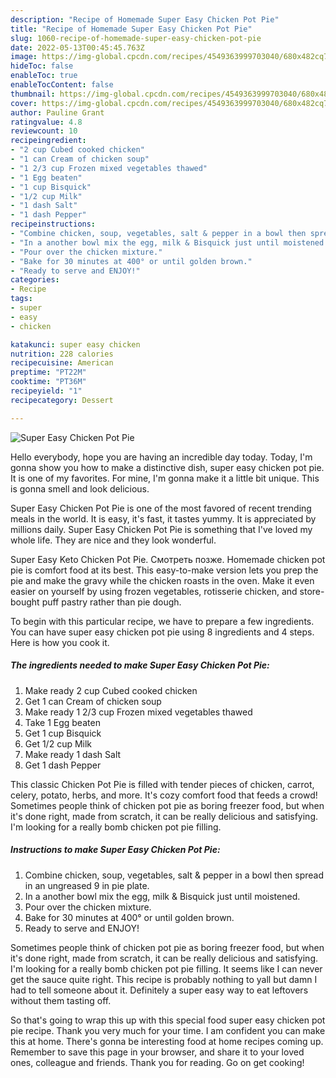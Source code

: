 ```yaml
---
description: "Recipe of Homemade Super Easy Chicken Pot Pie"
title: "Recipe of Homemade Super Easy Chicken Pot Pie"
slug: 1060-recipe-of-homemade-super-easy-chicken-pot-pie
date: 2022-05-13T00:45:45.763Z
image: https://img-global.cpcdn.com/recipes/4549363999703040/680x482cq70/super-easy-chicken-pot-pie-recipe-main-photo.jpg
hideToc: false
enableToc: true
enableTocContent: false
thumbnail: https://img-global.cpcdn.com/recipes/4549363999703040/680x482cq70/super-easy-chicken-pot-pie-recipe-main-photo.jpg
cover: https://img-global.cpcdn.com/recipes/4549363999703040/680x482cq70/super-easy-chicken-pot-pie-recipe-main-photo.jpg
author: Pauline Grant
ratingvalue: 4.8
reviewcount: 10
recipeingredient:
- "2 cup Cubed cooked chicken"
- "1 can Cream of chicken soup"
- "1 2/3 cup Frozen mixed vegetables thawed"
- "1 Egg beaten"
- "1 cup Bisquick"
- "1/2 cup Milk"
- "1 dash Salt"
- "1 dash Pepper"
recipeinstructions:
- "Combine chicken, soup, vegetables, salt & pepper in a bowl then spread in an ungreased  9 in pie plate."
- "In a another bowl mix the egg, milk & Bisquick just until moistened."
- "Pour over the chicken mixture."
- "Bake for 30 minutes at 400° or until golden brown."
- "Ready to serve and ENJOY!"
categories:
- Recipe
tags:
- super
- easy
- chicken

katakunci: super easy chicken 
nutrition: 228 calories
recipecuisine: American
preptime: "PT22M"
cooktime: "PT36M"
recipeyield: "1"
recipecategory: Dessert

---
```



![Super Easy Chicken Pot Pie](https://img-global.cpcdn.com/recipes/4549363999703040/680x482cq70/super-easy-chicken-pot-pie-recipe-main-photo.jpg)

Hello everybody, hope you are having an incredible day today. Today, I'm gonna show you how to make a distinctive dish, super easy chicken pot pie. It is one of my favorites. For mine, I'm gonna make it a little bit unique. This is gonna smell and look delicious.

Super Easy Chicken Pot Pie is one of the most favored of recent trending meals in the world. It is easy, it's fast, it tastes yummy. It is appreciated by millions daily. Super Easy Chicken Pot Pie is something that I've loved my whole life. They are nice and they look wonderful.

Super Easy Keto Chicken Pot Pie. Смотреть позже. Homemade chicken pot pie is comfort food at its best. This easy-to-make version lets you prep the pie and make the gravy while the chicken roasts in the oven. Make it even easier on yourself by using frozen vegetables, rotisserie chicken, and store-bought puff pastry rather than pie dough.


To begin with this particular recipe, we have to prepare a few ingredients. You can have super easy chicken pot pie using 8 ingredients and 4 steps. Here is how you cook it.

<!--inarticleads1-->

##### The ingredients needed to make Super Easy Chicken Pot Pie:

1. Make ready 2 cup Cubed cooked chicken
1. Get 1 can Cream of chicken soup
1. Make ready 1 2/3 cup Frozen mixed vegetables thawed
1. Take 1 Egg beaten
1. Get 1 cup Bisquick
1. Get 1/2 cup Milk
1. Make ready 1 dash Salt
1. Get 1 dash Pepper


This classic Chicken Pot Pie is filled with tender pieces of chicken, carrot, celery, potato, herbs, and more. It&#39;s cozy comfort food that feeds a crowd! Sometimes people think of chicken pot pie as boring freezer food, but when it&#39;s done right, made from scratch, it can be really delicious and satisfying. I&#39;m looking for a really bomb chicken pot pie filling. 

<!--inarticleads2-->

##### Instructions to make Super Easy Chicken Pot Pie:

1. Combine chicken, soup, vegetables, salt & pepper in a bowl then spread in an ungreased  9 in pie plate.
1. In a another bowl mix the egg, milk & Bisquick just until moistened.
1. Pour over the chicken mixture.
1. Bake for 30 minutes at 400° or until golden brown.
1. Ready to serve and ENJOY!

Sometimes people think of chicken pot pie as boring freezer food, but when it&#39;s done right, made from scratch, it can be really delicious and satisfying. I&#39;m looking for a really bomb chicken pot pie filling. It seems like I can never get the sauce quite right. This recipe is probably nothing to yall but damn I had to tell someone about it. Definitely a super easy way to eat leftovers without them tasting off. 

So that's going to wrap this up with this special food super easy chicken pot pie recipe. Thank you very much for your time. I am confident you can make this at home. There's gonna be interesting food at home recipes coming up. Remember to save this page in your browser, and share it to your loved ones, colleague and friends. Thank you for reading. Go on get cooking!
